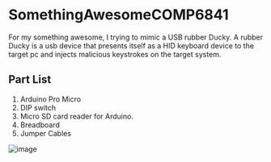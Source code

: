 # SomethingAwesomeCOMP6841

For my something awesome, I trying to mimic a USB rubber Ducky. A rubber Ducky is a usb device that presents itself as a HID keyboard device to the target pc and injects malicious keystrokes on the target system. 

## Part List
1) Arduino Pro Micro
2) DIP switch
3) Micro SD card reader for Arduino.
4) Breadboard
5) Jumper Cables

![image](https://user-images.githubusercontent.com/80434391/111103239-18129800-85a2-11eb-94be-062867abc9d7.png)

